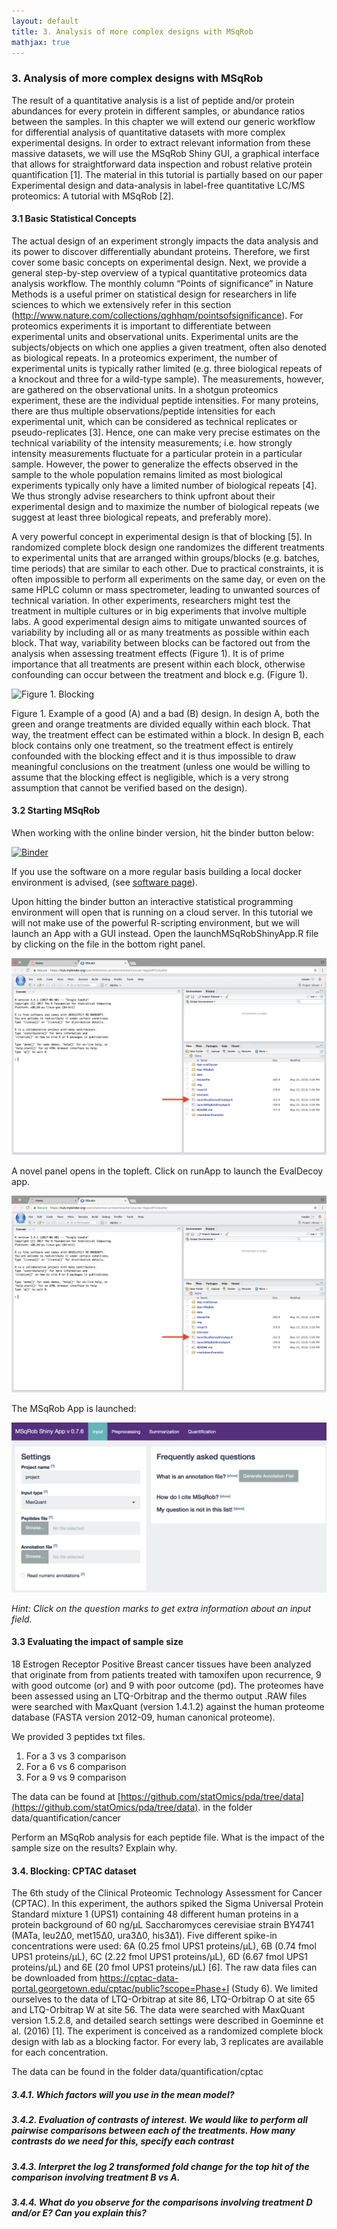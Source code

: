 ```yaml
---
layout: default
title: 3. Analysis of more complex designs with MSqRob
mathjax: true
---
```


<script src="https://cdnjs.cloudflare.com/ajax/libs/mathjax/2.7.0/MathJax.js?config=TeX-AMS-MML_HTMLorMML" type="text/javascript"></script>

### 3. Analysis of more complex designs with MSqRob
The result of a quantitative analysis is a list of peptide and/or protein abundances for every protein in different samples, or abundance ratios between the samples. In this chapter we will extend our generic workflow for differential analysis of quantitative datasets with more complex experimental designs.
In order to extract relevant information from these massive datasets, we will use the MSqRob Shiny GUI, a graphical interface that allows for straightforward data inspection and robust relative protein quantification [1]. The material in this tutorial is partially based on our paper Experimental design and data-analysis in label-free quantitative LC/MS proteomics: A tutorial with MSqRob [2].


#### 3.1 Basic Statistical Concepts
The actual design of an experiment strongly impacts the data analysis and its power to discover differentially abundant proteins. Therefore, we first cover some basic concepts on experimental design. Next, we provide a general step-by-step overview of a typical quantitative proteomics data analysis workflow. The monthly column “Points of significance” in Nature Methods is a useful primer on statistical design for researchers in life sciences to which we extensively refer in this section (http://www.nature.com/collections/qghhqm/pointsofsignificance).
For proteomics experiments it is important to differentiate between experimental units and observational units. Experimental units are the subjects/objects on which one applies a given treatment, often also denoted as biological repeats. In a proteomics experiment, the number of experimental units is typically rather limited (e.g. three biological repeats of a knockout and three for a wild-type sample). The measurements, however, are gathered on the observational units. In a shotgun proteomics experiment, these are the individual peptide intensities. For many proteins, there are thus multiple observations/peptide intensities for each experimental unit, which can be considered as technical replicates or pseudo-replicates [3]. Hence, one can make very precise estimates on the technical variability of the intensity measurements; i.e. how strongly intensity measurements fluctuate for a particular protein in a particular sample. However, the power to generalize the effects observed in the sample to the whole population remains limited as most biological experiments typically only have a limited number of biological repeats [4]. We thus strongly advise researchers to think upfront about their experimental design and to maximize the number of biological repeats (we suggest at least three biological repeats, and preferably more).

A very powerful concept in experimental design is that of blocking [5]. In randomized complete block design one randomizes the different treatments to experimental units that are arranged within groups/blocks (e.g. batches, time periods) that are similar to each other. Due to practical constraints, it is often impossible to perform all experiments on the same day, or even on the same HPLC column or mass spectrometer, leading to unwanted sources of technical variation. In other experiments, researchers might test the treatment in multiple cultures or in big experiments that involve multiple labs. A good experimental design aims to mitigate unwanted sources of variability by including all or as many treatments as possible within each block. That way, variability between blocks can be factored out from the analysis when assessing treatment effects (Figure 1). It is of prime importance that all treatments are present within each block, otherwise confounding can occur between the treatment and block e.g. (Figure 1).


![Figure 1. Blocking](./figs/blocking.png)

Figure 1. Example of a good (A) and a bad (B) design. In design A, both the green and orange treatments are divided equally within each block. That way, the treatment effect can be estimated within a block. In design B, each block contains only one treatment, so the treatment effect is entirely confounded with the blocking effect and it is thus impossible to draw meaningful conclusions on the treatment (unless one would be willing to assume that the blocking effect is negligible, which is a very strong assumption that cannot be verified based on the design).

#### 3.2 Starting MSqRob

When working with the online binder version, hit the binder button below:

[![Binder](http://mybinder.org/badge.svg)](http://mybinder.org/v2/gh/statOmics/shinyTest/master?urlpath=rstudio)


If you use the software on a more regular basis building a local docker environment is advised, (see [software page](./software4stats.md)).

Upon hitting the binder button an interactive statistical programming environment will open that is running on a cloud server. In this tutorial we will not make use of the powerful R-scripting environment, but we will launch an App with a GUI instead. Open the launchMSqRobShinyApp.R file by clicking on the file in the bottom right panel.

![Figure 2. Rstudio](./figs/rstudioWindowEvalDecoy.png)

A novel panel opens in the topleft. Click on runApp to launch the EvalDecoy app.

![Figure 3. Rstudio](./figs/rstudioWindowEvalDecoy.png)

The MSqRob App is launched:

![Figure 4. MSqRob Input tab](./figs/msqrobInput1.png)

*Hint: Click on the question marks to get extra information about an input field.*

#### 3.3 Evaluating the impact of sample size
18 Estrogen Receptor Positive Breast cancer tissues have been analyzed that originate from from patients treated with tamoxifen upon recurrence, 9 with good outcome (or) and 9 with poor outcome (pd).
The proteomes have been assessed using an LTQ-Orbitrap  and the thermo output .RAW files were searched with MaxQuant (version 1.4.1.2) against the human proteome database (FASTA version 2012-09, human canonical proteome).

We provided 3 peptides txt files.

1. For a 3 vs 3 comparison
2. For a 6 vs 6 comparison
3. For a 9 vs 9 comparison

The data can be found at [https://github.com/statOmics/pda/tree/data](https://github.com/statOmics/pda/tree/data).
in the folder data/quantification/cancer

Perform an MSqRob analysis for each peptide file. What is the impact of the sample size on the results?
Explain why.


#### 3.4. Blocking: CPTAC dataset

The 6th study of the Clinical Proteomic Technology Assessment for Cancer (CPTAC). In this experiment, the authors spiked the Sigma Universal Protein Standard mixture 1 (UPS1) containing 48 different human proteins in a protein background of 60 ng/μL Saccharomyces cerevisiae strain BY4741 (MATa, leu2Δ0, met15Δ0, ura3Δ0, his3Δ1). Five different spike-in concentrations were used: 6A (0.25 fmol UPS1 proteins/μL), 6B (0.74 fmol UPS1 proteins/μL), 6C (2.22 fmol UPS1 proteins/μL), 6D (6.67 fmol UPS1 proteins/μL) and 6E (20 fmol UPS1 proteins/μL) [6]. The raw data files can be downloaded from https://cptac-data-portal.georgetown.edu/cptac/public?scope=Phase+I (Study 6). We limited ourselves to the data of LTQ-Orbitrap at site 86, LTQ-Orbitrap O at site 65 and LTQ-Orbitrap W at site 56. The data were searched with MaxQuant version 1.5.2.8, and detailed search settings were described in Goeminne et al. (2016) [1]. The experiment is conceived as a randomized complete block design with lab as a blocking factor. For every lab, 3 replicates are available for each concentration.

The data can be found in the folder data/quantification/cptac

##### 3.4.1. Which factors will you use in the mean model?

##### 3.4.2. Evaluation of contrasts of interest. We would like to perform all pairwise comparisons between each of the treatments. How many contrasts do we need for this, specify each contrast

##### 3.4.3. Interpret the log 2 transformed fold change for the top hit of the comparison involving treatment B vs A.

##### 3.4.4. What do you observe for the comparisons involving treatment D and/or E? Can you explain this?
